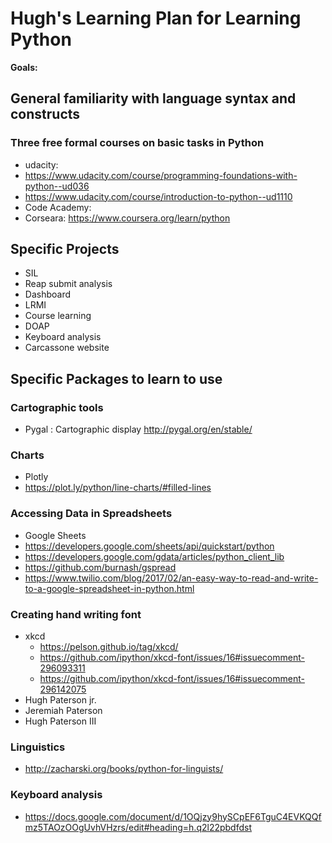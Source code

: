 # Hugh's Learning Plan for Learning Python

**Goals:**

## General familiarity with language syntax and constructs

### Three free formal courses on basic tasks in Python
* udacity:
 * https://www.udacity.com/course/programming-foundations-with-python--ud036
 * https://www.udacity.com/course/introduction-to-python--ud1110
* Code Academy:
* Corseara: https://www.coursera.org/learn/python

## Specific Projects

* SIL
 * Reap submit analysis
 * Dashboard
 * LRMI
 * Course learning
 * DOAP
 * Keyboard analysis
 * Carcassone website
 

## Specific Packages to learn to use

### Cartographic tools
* Pygal : Cartographic display http://pygal.org/en/stable/

### Charts
* Plotly
 * https://plot.ly/python/line-charts/#filled-lines
 
 ### Accessing Data in Spreadsheets
 * Google Sheets
  * https://developers.google.com/sheets/api/quickstart/python
  * https://developers.google.com/gdata/articles/python_client_lib
  * https://github.com/burnash/gspread
  * https://www.twilio.com/blog/2017/02/an-easy-way-to-read-and-write-to-a-google-spreadsheet-in-python.html
  
  ### Creating hand writing font
  * xkcd
    * https://pelson.github.io/tag/xkcd/
    * https://github.com/ipython/xkcd-font/issues/16#issuecomment-296093311
    * https://github.com/ipython/xkcd-font/issues/16#issuecomment-296142075
  * Hugh Paterson jr.
  * Jeremiah Paterson
  * Hugh Paterson III
   
 ### Linguistics
 * http://zacharski.org/books/python-for-linguists/
 
 ### Keyboard analysis
 * https://docs.google.com/document/d/1OQjzy9hySCpEF6TguC4EVKQQfmz5TAOzOOgUvhVHzrs/edit#heading=h.q2l22pbdfdst
 
